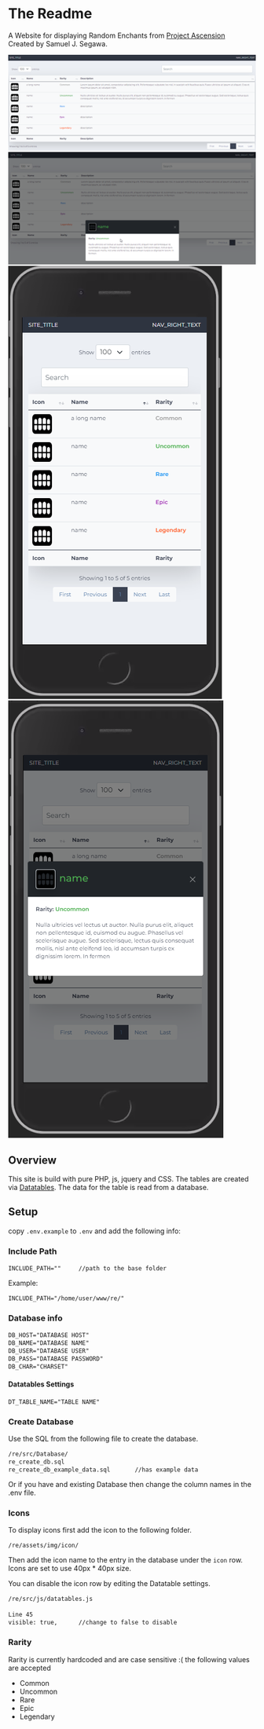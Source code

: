 
# The Readme
A Website for displaying Random Enchants from [Project Ascension](https://ascension.gg/)
<br />
Created by Samuel J. Segawa.

![Desktop](/assets/img/Screenshots/desktop.png?raw=true "Desktop")
![Desktop Popup](/assets/img/Screenshots/desktop_popup.png?raw=true "Desktop Popup")
![Mobile](/assets/img/Screenshots/mobile.png?raw=true "Mobile")
![Mobile Popup](/assets/img/Screenshots/mobile_popup.png?raw=true "Mobile Popup")

## Overview
This site is build with pure PHP, js, jquery and CSS.
The tables are created via [Datatables](https://datatables.net/).
The data for the table is read from a database.

## Setup
copy `.env.example` to `.env` and add the following info:

### Include Path
    INCLUDE_PATH=""		//path to the base folder

Example:

    INCLUDE_PATH="/home/user/www/re/"

### Database info
    DB_HOST="DATABASE HOST"
    DB_NAME="DATABASE NAME"
    DB_USER="DATABASE USER"
    DB_PASS="DATABASE PASSWORD"
    DB_CHAR="CHARSET"

#### Datatables Settings

    DT_TABLE_NAME="TABLE NAME"

### Create Database
 Use the SQL from the following file to create the database.

    /re/src/Database/
    re_create_db.sql
    re_create_db_example_data.sql		//has example data

 Or if you have and existing Database then change the column names in the .env file.

 ### Icons
To display icons first add the icon to the following folder.

    /re/assets/img/icon/

Then add the icon name to the entry in the database under the `icon` row.
Icons are set to use 40px * 40px size.

You can disable the icon row by editing the Datatable settings.

    /re/src/js/datatables.js

    Line 45
    visible: true,		//change to false to disable

### Rarity
Rarity is currently hardcoded and are case sensitive :(
the following values are accepted

 - Common
 - Uncommon
 - Rare
 - Epic
 - Legendary
